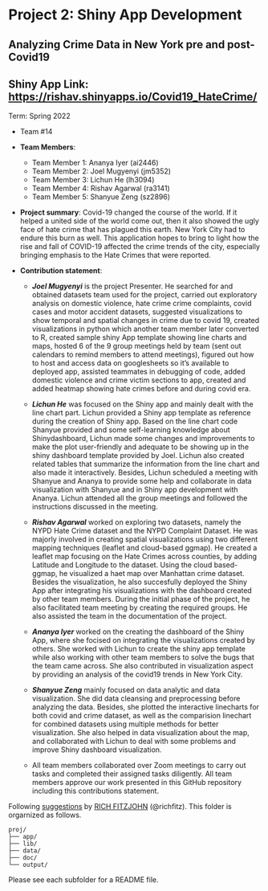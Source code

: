 # Project 2: Shiny App Development

## Analyzing Crime Data in New York pre and post-Covid19 
## Shiny App Link: https://rishav.shinyapps.io/Covid19_HateCrime/
Term: Spring 2022

+ Team #14
+ **Team Members**:
	+ Team Member 1: Ananya Iyer (ai2446)
	+ Team Member 2: Joel Mugyenyi (jm5352)
	+ Team Member 3: Lichun He (lh3094)
	+ Team Member 4: Rishav Agarwal (ra3141)
	+ Team Member 5: Shanyue Zeng (sz2896)

+ **Project summary**: Covid-19 changed the course of the world. If it helped a united side of the world come out, then it also showed the ugly face of hate crime that has plagued this earth. New York City had to endure this burn as well. This application hopes to bring to light how the rise and fall of COVID-19 affected the crime trends of the city, especially bringing emphasis to the Hate Crimes that were reported.

+ **Contribution statement**: 

	+ ***Joel Mugyenyi*** is the project Presenter. He searched for and obtained datasets team used for the project, carried out exploratory analysis on domestic violence, 	hate crime crime complaints, covid cases and motor accident datasets, suggested visualizations to show temporal and spatial changes in crime due to covid 19, created 		visualizations in python which another team member later converted to R, created sample shiny App template showing line charts and maps, hosted 6 of the 9 group 		meetings held by team (sent out calendars to remind members to attend meetings), figured out how to host and access data on googlesheets so it’s available to deployed 		app, assisted teammates in debugging of code, added domestic violence and crime victim sections to app, created and added heatmap showing hate crimes before and during 	covid era.
	+ ***Lichun He*** was focused on the Shiny app and mainly dealt with the line chart part. Lichun provided a Shiny app template as reference during the creation of Shiny 	 app. Based on the line chart code Shanyue provided and some self-learning knowledge about Shinydashboard, Lichun made some changes and improvements to make the plot 		user-friendly and adequate to be showing up in the shiny dashboard template provided by Joel. Lichun also created related tables that summarize the information from the 	 line chart and also made it interactively. Besides, Lichun scheduled a meeting with Shanyue and Ananya to provide some help and collaborate in data visualization with  	 Shanyue and in Shiny app development with Ananya. Lichun attended all the group meetings and followed the instructions discussed in the meeting.        
	+ ***Rishav Agarwal***  worked on exploring two datasets, namely the NYPD Hate Crime dataset and the NYPD Complaint Dataset. He was majorly involved in creating		spatial visualizations using two different mapping techniques (leaflet and cloud-based ggmap). He created a leaflet map focusing on the Hate Crimes across counties, by 	adding Latitude and Longitude to the dataset. Using the cloud based-ggmap, he visualized a haet map over Manhattan crime dataset. Besides the visualization, he also 		succesfully deployed the Shiny App after integrating his visualizations with the dashboard created by other team members. During the initial phase of the project, he 		also facilitated team meeting by creating the required groups. He also assisted the team in the documentation of the project. 
	+ ***Ananya Iyer*** worked on the creating the dashboard of the Shiny App, where she focised on integrating the visualizations created by others. She worked with Lichun 	 to create the shiny app template while also working with other team members to solve the bugs that the team came across. She also contributed in visualization aspect by 	  providing an analysis of the covid19 trends in New York City. 
	+ ***Shanyue Zeng*** mainly focused on data analytic and data visualization. She did data cleansing and preprocessing before analyzing the data. Besides, she plotted 	         the interactive linecharts for both covid and crime dataset, as well as the comparision linechart for combined datasets using multiple methods for better visualization. 	  She also helped in data visualization about the map, and collaborated with Lichun to deal with some problems and improve Shiny dashboard visualization.    
	
	+ All team members collaborated over Zoom meetings to carry out tasks and completed their assigned tasks diligently. All team members approve our work presented in this 	 GitHub repository including this contributions statement. 

Following [suggestions](http://nicercode.github.io/blog/2013-04-05-projects/) by [RICH FITZJOHN](http://nicercode.github.io/about/#Team) (@richfitz). This folder is orgarnized as follows.

```
proj/
├── app/
├── lib/
├── data/
├── doc/
└── output/
```

Please see each subfolder for a README file.

